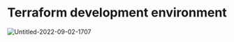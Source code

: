 # Terraform development environment

![Untitled-2022-09-02-1707](https://user-images.githubusercontent.com/56751927/215008068-6ce44099-ec59-4284-b790-8add2ed1e741.png)


